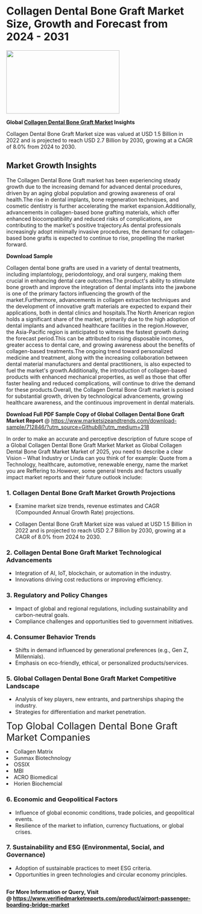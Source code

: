 <H1>Collagen Dental Bone Graft Market Size, Growth and Forecast from 2024 - 2031</H1><img class="aligncenter size-medium wp-image-584254" src="https://thirdeyenews.in/wp-content/uploads/2024/09/Global-Market-Research-300x168.jpeg" alt="" width="300" height="168" /><p><strong>Global&nbsp;<a href="https://www.marketsizeandtrends.com/download-sample/712846/?utm_source=Github8j?utm_medium=218">Collagen Dental Bone Graft Market</a> Insights</strong></p><p>Collagen Dental Bone Graft Market size was valued at USD 1.5 Billion in 2022 and is projected to reach USD 2.7 Billion by 2030, growing at a CAGR of 8.0% from 2024 to 2030.</p><p><h2>Market Growth Insights</h2> <p>The Collagen Dental Bone Graft market has been experiencing steady growth due to the increasing demand for advanced dental procedures, driven by an aging global population and growing awareness of oral health.The rise in dental implants, bone regeneration techniques, and cosmetic dentistry is further accelerating the market expansion.Additionally, advancements in collagen-based bone grafting materials, which offer enhanced biocompatibility and reduced risks of complications, are contributing to the market's positive trajectory.As dental professionals increasingly adopt minimally invasive procedures, the demand for collagen-based bone grafts is expected to continue to rise, propelling the market forward.</p> <p><strong>Download Sample</strong></p> <p>Collagen dental bone grafts are used in a variety of dental treatments, including implantology, periodontology, and oral surgery, making them crucial in enhancing dental care outcomes.The product's ability to stimulate bone growth and improve the integration of dental implants into the jawbone is one of the primary factors influencing the growth of the market.Furthermore, advancements in collagen extraction techniques and the development of innovative graft materials are expected to expand their applications, both in dental clinics and hospitals.The North American region holds a significant share of the market, primarily due to the high adoption of dental implants and advanced healthcare facilities in the region.However, the Asia-Pacific region is anticipated to witness the fastest growth during the forecast period.This can be attributed to rising disposable incomes, greater access to dental care, and growing awareness about the benefits of collagen-based treatments.The ongoing trend toward personalized medicine and treatment, along with the increasing collaboration between dental material manufacturers and dental practitioners, is also expected to fuel the market's growth.Additionally, the introduction of collagen-based products with enhanced mechanical properties, as well as those that offer faster healing and reduced complications, will continue to drive the demand for these products.Overall, the Collagen Dental Bone Graft market is poised for substantial growth, driven by technological advancements, growing healthcare awareness, and the continuous improvement in dental materials.</p> <p><span class=""><strong>Download Full PDF Sample Copy of Global Collagen Dental Bone Graft Market Report</strong> @ <a href="https://www.marketsizeandtrends.com/download-sample/712846/?utm_source=Github8j?utm_medium=218" target="_blank">https://www.marketsizeandtrends.com/download-sample/712846/?utm_source=Github8j?utm_medium=218</a></span></p><p>In order to make an accurate and perceptive description of future scope of a Global&nbsp;Collagen Dental Bone Graft Market Market as Global&nbsp;Collagen Dental Bone Graft Market Market of 2025, you need to describe a clear Vision &ndash; What Industry or Linda can you think of for example: Quote from a Technology, healthcare, automotive, renewable energy, name the market you are Reffering to.However, some general trends and factors usually impact market reports and their future outlook include:</p><h3>1.&nbsp;<strong>Collagen Dental Bone Graft Market Growth Projections</strong></h3><ul><li>Examine market size trends, revenue estimates and CAGR (Compounded Annual Growth Rate) projections.</li><li><p>Collagen Dental Bone Graft Market size was valued at USD 1.5 Billion in 2022 and is projected to reach USD 2.7 Billion by 2030, growing at a CAGR of 8.0% from 2024 to 2030.</p></li></ul><h3>2.&nbsp;<strong>Collagen Dental Bone Graft Market Technological Advancements</strong></h3><ul><li>Integration of AI, IoT, blockchain, or automation in the industry.</li><li>Innovations driving cost reductions or improving efficiency.</li></ul><h3>3.&nbsp;<strong>Regulatory and Policy Changes</strong></h3><ul><li>Impact of global and regional regulations, including sustainability and carbon-neutral goals.</li><li>Compliance challenges and opportunities tied to government initiatives.</li></ul><h3>4.&nbsp;<strong>Consumer Behavior Trends</strong></h3><ul><li>Shifts in demand influenced by generational preferences (e.g., Gen Z, Millennials).</li><li>Emphasis on eco-friendly, ethical, or personalized products/services.</li></ul><h3>5.&nbsp;<strong>Global Collagen Dental Bone Graft Market Competitive Landscape</strong></h3><ul><li>Analysis of key players, new entrants, and partnerships shaping the industry.</li><li>Strategies for differentiation and market penetration.</li></ul><p data-pm-slice="1 1 []"><span style="color: inherit; font-family: inherit; font-size: 25px;">Top Global Collagen Dental Bone Graft Market Companies</span></p><div class="" data-test-id=""><p><li>Collagen Matrix</li><li> Sunmax Biotechnology</li><li> OSSIX</li><li> MBI</li><li> ACRO Biomedical</li><li> Horien Biochemcial</li></p></div><h3>6.&nbsp;<strong>Economic and Geopolitical Factors</strong></h3><ul><li>Influence of global economic conditions, trade policies, and geopolitical events.</li><li>Resilience of the market to inflation, currency fluctuations, or global crises.</li></ul><h3>7.&nbsp;<strong>Sustainability and ESG (Environmental, Social, and Governance)</strong></h3><ul><li>Adoption of sustainable practices to meet ESG criteria.</li><li>Opportunities in green technologies and circular economy principles.</li></ul><h2><strong style="font-size: 14px;">For More Information or Query, Visit @&nbsp;</strong><a style="background-color: #ffffff; font-size: 14px;" href="https://www.marketsizeandtrends.com/report/collagen-dental-bone-graft-market/" target="_blank">https://www.verifiedmarketreports.com/product/airport-passenger-boarding-bridge-market</a></h2>